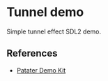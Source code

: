 # Tunnel demo

Simple tunnel effect SDL2 demo.

## References

- [Patater Demo Kit](https://github.com/Patater/demokit)